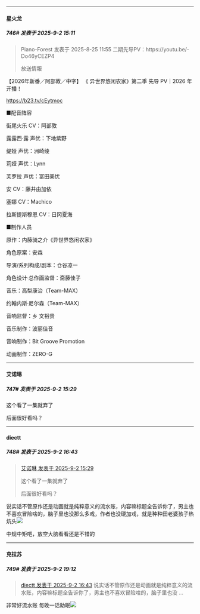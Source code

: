 ﻿
*****

####  星火龙  
##### 746#       发表于 2025-9-2 15:11

<blockquote>Piano-Forest 发表于 2025-8-25 11:55
二期先导PV：https://youtu.be/-Do46yCEZP4

放送情報
</blockquote>
【2026年新番／阿部敦／中字】 《 异世界悠闲农家》第二季 先导 PV｜2026 年开播！

https://b23.tv/cEytmoc

■配音阵容

街尾火乐 CV：阿部敦

露露西·露 声优：下地紫野

缇娅 声优：洲崎绫

莉娅 声优：Lynn

芙罗拉 声优：富田美忧

安 CV：藤井由加依

塞娜 CV：Machico

拉斯提斯穆恩 CV：日冈夏海

■制作人员

原作：内藤骑之介《异世界悠闲农家》

角色原案：安森

导演/系列构成/剧本：仓谷凉一

角色设计·总作画监督：斋藤佳子

音乐：高梨康治（Team-MAX）

约翰内斯·尼尔森（Team-MAX）

音响监督：乡 文裕贵

音乐制作：波丽佳音

音响制作：Bit Groove Promotion

动画制作：ZERO-G


*****

####  艾诺琳  
##### 747#       发表于 2025-9-2 15:29

这个看了一集就弃了

后面很好看吗？


*****

####  diectt  
##### 748#       发表于 2025-9-2 16:43

<blockquote><a href="httphttps://stage1st.com/2b/forum.php?mod=redirect&amp;goto=findpost&amp;pid=68357578&amp;ptid=2060656" target="_blank">艾诺琳 发表于 2025-9-2 15:29</a>

这个看了一集就弃了

后面很好看吗？</blockquote>
说实话不管原作还是动画就是纯粹意义的流水账，内容嘛标题全告诉你了，男主也不喜欢冒险啥的，脑子里也没那么多戏，作者也没硬加戏，就是种种田老婆孩子热炕头<img src="https://static.stage1st.com/image/smiley/face2017/066.png" referrerpolicy="no-referrer">

中规中矩吧，放空大脑看看还是不错的


*****

####  克拉苏  
##### 749#       发表于 2025-9-2 19:12

<blockquote><a href="httphttps://stage1st.com/2b/forum.php?mod=redirect&amp;goto=findpost&amp;pid=68358046&amp;ptid=2060656" target="_blank">diectt 发表于 2025-9-2 16:43</a>
说实话不管原作还是动画就是纯粹意义的流水账，内容嘛标题全告诉你了，男主也不喜欢冒险啥的，脑子里也没 ...</blockquote>
非常好流水账 每晚一话助眠<img src="https://static.stage1st.com/image/smiley/face2017/068.png" referrerpolicy="no-referrer">

